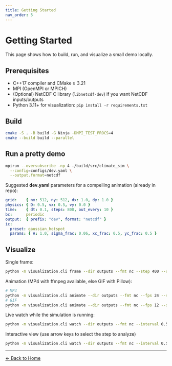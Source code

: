 ```yaml
---
title: Getting Started
nav_order: 5
---
```


# Getting Started

This page shows how to build, run, and visualize a small demo locally.

## Prerequisites

- C++17 compiler and CMake ≥ 3.21
- MPI (OpenMPI or MPICH)
- (Optional) NetCDF C library (`libnetcdf-dev`) if you want NetCDF inputs/outputs
- Python 3.11+ for visualization: `pip install -r requirements.txt`

## Build

```bash
cmake -S . -B build -G Ninja -DMPI_TEST_PROCS=4
cmake --build build --parallel
```

## Run a pretty demo

```bash
mpirun --oversubscribe -np 4 ./build/src/climate_sim \
  --config=configs/dev.yaml \
  --output.format=netcdf
```

Suggested **dev.yaml** parameters for a compelling animation (already in repo):

```yaml
grid:    { nx: 512, ny: 512, dx: 1.0, dy: 1.0 }
physics: { D: 0.5, vx: 0.5, vy: 0.0 }
time:    { dt: 0.1, steps: 800, out_every: 10 }
bc:      periodic
output:  { prefix: "dev", format: "netcdf" }
ic:
  preset: gaussian_hotspot
  params: { A: 1.0, sigma_frac: 0.06, xc_frac: 0.5, yc_frac: 0.5 }
```

## Visualize

Single frame:

```bash
python -m visualization.cli frame --dir outputs --fmt nc --step 400 --save demo_frame.png
```

Animation (MP4 with ffmpeg available, else GIF with Pillow):

```bash
# MP4
python -m visualization.cli animate --dir outputs --fmt nc --fps 24 --save demo.mp4
# GIF
python -m visualization.cli animate --dir outputs --fmt nc --fps 12 --save demo.gif --writer pillow
```

Live watch while the simulation is running:

```bash
python -m visualization.cli watch --dir outputs --fmt nc --interval 0.5
```

Interactive view (use arrow keys to select the step to analyze)

```bash
python -m visualization.cli watch --dir outputs --fmt nc --interval 0.5
```

---

[← Back to Home](index.md)
